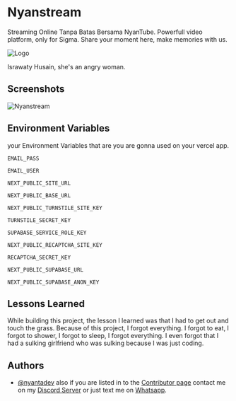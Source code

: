 
# Nyanstream

Streaming Online Tanpa Batas Bersama NyanTube. Powerfull video platform, only for Sigma. Share your moment here, make memories with us.



![Logo](https://cdn.discordapp.com/attachments/1431837941424062544/1432938749951606784/1759278456183.jpg?ex=6902dfb4&is=69018e34&hm=65da98aa9f0bc9130ca60667ec3fcb0a7da38fd44d65b07f0ac8f338151619ce&)

Israwaty Husain, she's an angry woman.

## Screenshots

![Nyanstream](https://cdn.discordapp.com/attachments/1431837941424062544/1431839870891855962/Screenshot_2025-10-26_110007.png?ex=68fee04b&is=68fd8ecb&hm=75a68bf27b7399068d74237b1f3625bb386d13e857dab9f39dc6b091c184e108)


## Environment Variables

your Environment Variables that are you are gonna used on your vercel app.

`EMAIL_PASS`

`EMAIL_USER`

`NEXT_PUBLIC_SITE_URL`

`NEXT_PUBLIC_BASE_URL`  

`NEXT_PUBLIC_TURNSTILE_SITE_KEY`  

`TURNSTILE_SECRET_KEY`  

`SUPABASE_SERVICE_ROLE_KEY`  

`NEXT_PUBLIC_RECAPTCHA_SITE_KEY`  

`RECAPTCHA_SECRET_KEY`  

`NEXT_PUBLIC_SUPABASE_URL`  

`NEXT_PUBLIC_SUPABASE_ANON_KEY`

## Lessons Learned
  
While building this project, the lesson I learned was that I had to get out and touch the grass. Because of this project, I forgot everything. I forgot to eat, I forgot to shower, I forgot to sleep, I forgot everything. I even forgot that I had a sulking girlfriend who was sulking because I was just coding.
## Authors

- [@nyantadev](https://github.com/ramdanolii14)
also if you are listed in to the [Contributor page](https://www.nyanstream.my.id/kontributor) contact me on my [Discord Server](https://discord.com/invite/7N84wD6WrX) or just text me on [Whatsapp](https://wa.me/6285796182078).
